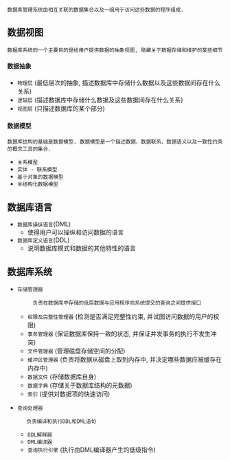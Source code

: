     数据库管理系统由相互关联的数据集合以及一组用于访问这些数据的程序组成.

## 数据视图
    数据库系统的一个主要目的是给用户提供数据的抽象视图, 隐藏关于数据存储和维护的某些细节

#### 数据抽象
- `物理层` (最低层次的抽象, 描述数据库中存储什么数据以及这些数据间存在什么关系)
- `逻辑层` (描述数据库中存储什么数据及这些数据间存在什么关系)
- `视图层` (只描述数据库的某个部分)

#### 数据模型
    数据库结构的基础是数据模型. 数据模型是一个描述数据、数据联系、数据语义以及一致性约束的概念工具的集合.
- `关系模型`
- `实体 - 联系模型`
- `基于对象的数据模型`
- `半结构化数据模型`

## 数据库语言
- `数据库操纵语言`(DML)
    - 使得用户可以操纵和访问数据的语言
- `数据库定义语言`(DDL)
    - 说明数据库模式和数据的其他特性的语言

## 数据库系统
- `存储管理器` 
 
           负责在数据库中存储的低层数据与应用程序向系统提交的查询之间提供接口 
        
    - `权限及完整性管理器` (检测是否满足完整性约束, 并试图访问数据的用户的权限)
    - `事务管理器` (保证数据库保持一致的状态, 并保证并发事务的执行不发生冲突)
    - `文件管理器` (管理磁盘存储空间的分配)
    - `缓冲区管理器` (负责将数据从磁盘上取到内存中, 并决定哪些数据应被缓存在内存中)
    - `数据文件` (存储数据库自身)
    - `数据字典` (存储关于数据库结构的元数据)
    - `索引` (提供对数据项的快速访问)
- `查询处理器`
    
         负责编译和执行DDL和DML语句
    
    - `DDL解释器`
    - `DML编译器`
    - `查询执行引擎` (执行由DML编译器产生的低级指令)

